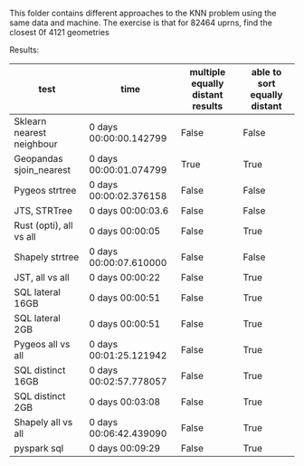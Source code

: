This folder contains different approaches to the KNN problem using the
same data and machine.
The exercise is that for 82464 uprns, find the closest 0f 4121 geometries

Results:

| test						         | time					          | multiple equally distant results | able to sort equally distant |
| ------------------------ |------------------------|----------------------------------|------------------------------|
|Sklearn nearest neighbour |0 days 00:00:00.142799	|False								             |False
|Geopandas sjoin_nearest	 |0 days 00:00:01.074799	|True								               |True
|Pygeos strtree				     |0 days 00:00:02.376158	|False								             |False
|JTS, STRTree				       |0 days 00:00:03.6       |False								             |False
|Rust (opti), all vs all	 |0 days 00:00:05			    |False								             |True
|Shapely strtree				   |0 days 00:00:07.610000	|False								             |False
|JST, all vs all				   |0 days 00:00:22			    |False								             |True
|SQL lateral 16GB			     |0 days 00:00:51			    |False								             |True
|SQL lateral 2GB				   |0 days 00:00:51			    |False								             |True
|Pygeos all vs all			   |0 days 00:01:25.121942	|False								             |True
|SQL distinct 16GB			   |0 days 00:02:57.778057	|False								             |True
|SQL distinct 2GB			     |0 days 00:03:08			    |False								             |True
|Shapely all vs all			   |0 days 00:06:42.439090	|False								             |True
|pyspark sql					     |0 days 00:09:29			    |False								             |True
